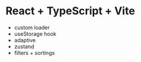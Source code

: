 # React + TypeScript + Vite

- custom loader
- useStorage hook
- adaptive
- zustand
- filters + sortings
